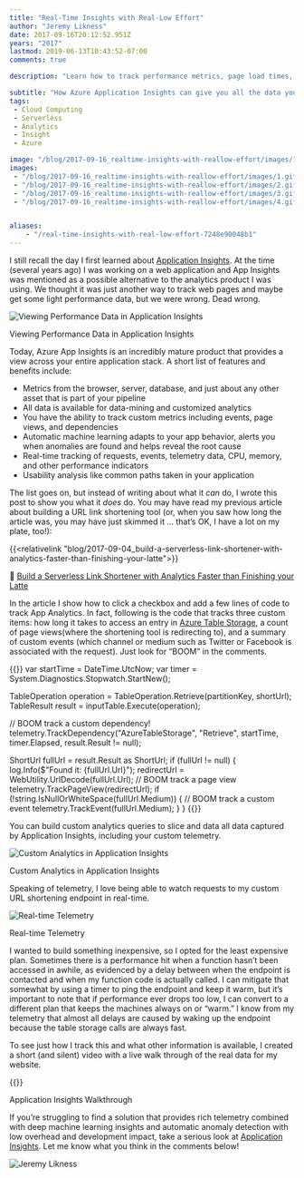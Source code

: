 ```yaml
---
title: "Real-Time Insights with Real-Low Effort"
author: "Jeremy Likness"
date: 2017-09-16T20:12:52.951Z
years: "2017"
lastmod: 2019-06-13T10:43:52-07:00
comments: true

description: "Learn how to track performance metrics, page load times, custom events, and engage machine learning for automatic anomaly detection using Azure Application Insights."

subtitle: "How Azure Application Insights can give you all the data you need with a click and a few lines of code."
tags:
 - Cloud Computing 
 - Serverless 
 - Analytics 
 - Insight 
 - Azure 

image: "/blog/2017-09-16_realtime-insights-with-reallow-effort/images/1.gif" 
images:
 - "/blog/2017-09-16_realtime-insights-with-reallow-effort/images/1.gif" 
 - "/blog/2017-09-16_realtime-insights-with-reallow-effort/images/2.gif" 
 - "/blog/2017-09-16_realtime-insights-with-reallow-effort/images/3.gif" 
 - "/blog/2017-09-16_realtime-insights-with-reallow-effort/images/4.gif" 


aliases:
    - "/real-time-insights-with-real-low-effort-7248e90048b1"
---
```


I still recall the day I first learned about [Application Insights](https://jlik.me/bdt). At the time (several years ago) I was working on a web application and App Insights was mentioned as a possible alternative to the analytics product I was using. We thought it was just another way to track web pages and maybe get some light performance data, but we were wrong. Dead wrong.

![Viewing Performance Data in Application Insights](/blog/2017-09-16_realtime-insights-with-reallow-effort/images/1.gif)
<figcaption>Viewing Performance Data in Application Insights</figcaption>

Today, Azure App Insights is an incredibly mature product that provides a view across your entire application stack. A short list of features and benefits include:

* Metrics from the browser, server, database, and just about any other asset that is part of your pipeline
* All data is available for data-mining and customized analytics
* You have the ability to track custom metrics including events, page views, and dependencies
* Automatic machine learning adapts to your app behavior, alerts you when anomalies are found and helps reveal the root cause
* Real-time tracking of requests, events, telemetry data, CPU, memory, and other performance indicators
* Usability analysis like common paths taken in your application

The list goes on, but instead of writing about what it _can_ do, I wrote this post to show you what it _does_ do. You may have read my previous article about building a URL link shortening tool (or, when you saw how long the article was, you may have just skimmed it … that’s OK, I have a lot on my plate, too!):

{{<relativelink "blog/2017-09-04_build-a-serverless-link-shortener-with-analytics-faster-than-finishing-your-latte">}}

🔗 [Build a Serverless Link Shortener with Analytics Faster than Finishing your Latte](/build-a-serverless-link-shortener-with-analytics-faster-than-finishing-your-latte-8c094bb1df2c)

In the article I show how to click a checkbox and add a few lines of code to track App Analytics. In fact, following is the code that tracks three custom items: how long it takes to access an entry in [Azure Table Storage](https://jlik.me/bdy), a count of page views(where the shortening tool is redirecting to), and a summary of custom events (which channel or medium such as Twitter or Facebook is associated with the request). Just look for “BOOM” in the comments.

{{<highlight CSharp>}}
var startTime = DateTime.UtcNow;
var timer = System.Diagnostics.Stopwatch.StartNew();

TableOperation operation = TableOperation.Retrieve<ShortUrl>(partitionKey, shortUrl);
TableResult result = inputTable.Execute(operation);

// BOOM track a custom dependency!
telemetry.TrackDependency("AzureTableStorage", "Retrieve", startTime, timer.Elapsed, result.Result != null);

ShortUrl fullUrl = result.Result as ShortUrl;
if (fullUrl != null)
{
    log.Info($"Found it: {fullUrl.Url}");
    redirectUrl = WebUtility.UrlDecode(fullUrl.Url);
    // BOOM track a page view 
    telemetry.TrackPageView(redirectUrl); 
    if (!string.IsNullOrWhiteSpace(fullUrl.Medium))
    {
        // BOOM track a custom event
        telemetry.TrackEvent(fullUrl.Medium);
    }
}
{{</highlight>}}

You can build custom analytics queries to slice and data all data captured by Application Insights, including your custom telemetry.

![Custom Analytics in Application Insights](/blog/2017-09-16_realtime-insights-with-reallow-effort/images/2.gif)
<figcaption>Custom Analytics in Application Insights</figcaption>

Speaking of telemetry, I love being able to watch requests to my custom URL shortening endpoint in real-time.

![Real-time Telemetry](/blog/2017-09-16_realtime-insights-with-reallow-effort/images/3.gif)
<figcaption>Real-time Telemetry</figcaption>

I wanted to build something inexpensive, so I opted for the least expensive plan. Sometimes there is a performance hit when a function hasn’t been accessed in awhile, as evidenced by a delay between when the endpoint is contacted and when my function code is actually called. I can mitigate that somewhat by using a timer to ping the endpoint and keep it warm, but it’s important to note that if performance ever drops too low, I can convert to a different plan that keeps the machines always on or “warm.” I know from my telemetry that almost all delays are caused by waking up the endpoint because the table storage calls are always fast.

To see just how I track this and what other information is available, I created a short (and silent) video with a live walk through of the real data for my website.

{{<youtube pxfEVKRwcvI>}}
<figcaption>Application Insights Walkthrough</figcaption>

If you’re struggling to find a solution that provides rich telemetry combined with deep machine learning insights and automatic anomaly detection with low overhead and development impact, take a serious look at [Application Insights](https://jlik.me/bdt). Let me know what you think in the comments below!

![Jeremy Likness](/blog/2017-09-16_realtime-insights-with-reallow-effort/images/4.gif)
